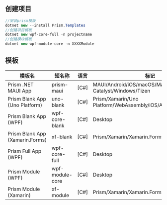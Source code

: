 ## 创建项目

``` csharp
//安装prism模板
dotnet new --install Prism.Templates
//创建项目模板
dotnet new wpf-core-full -n projectname
//创建模块模板
dotnet new wpf-module-core -n XXXXModule

```

## 模板

|模板名                          | 短名称          | 语言  |标记|
|------------------------------- | --------------- | ----  |------------------------------------------------------------|
|Prism .NET MAUI App             | prism-maui      | [C#]  |MAUI/Android/iOS/macOS/Mac Catalyst/Windows/Tizen|
|Prism Blank App (Uno Platform)  | uno-blank       | [C#]  |Prism/Xamarin/Uno Platform/WebAssembly/iOS/Android/WinUI/UWP|
|Prism Blank App (WPF)           | wpf-core-blank  | [C#]  |Desktop|
|Prism Blank App (Xamarin.Forms) | xf-blank        | [C#]  |Prism/Xamarin/Xamarin.Forms|
|Prism Full App (WPF)            | wpf-core-full   | [C#]  |Desktop|
|Prism Module (WPF)              | wpf-module-core | [C#]  |Desktop|
|Prism Module (Xamarin)          | xf-module       | [C#]  |Prism/Xamarin/Xamarin.Forms|
